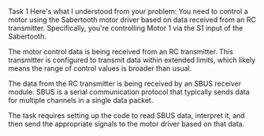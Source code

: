 Task 1
Here's what I understood from your problem:
You need to control a motor using the Sabertooth motor driver based on data received from an RC transmitter. Specifically, you're controlling Motor 1 via the S1 input of the Sabertooth.

The motor control data is being received from an RC transmitter. This transmitter is configured to transmit data within extended limits, which likely means the range of control values is broader than usual.

The data from the RC transmitter is being received by an SBUS receiver module. SBUS is a serial communication protocol that typically sends data for multiple channels in a single data packet.

 The task requires setting up the code to read SBUS data, interpret it, and then send the appropriate signals to the motor driver based on that data.

